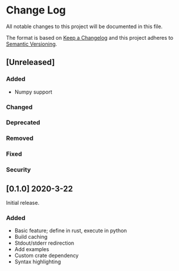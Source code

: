 # Change Log
All notable changes to this project will be documented in this file.

The format is based on [Keep a Changelog](http://keepachangelog.com/)
and this project adheres to [Semantic Versioning](http://semver.org/).

## [Unreleased]

### Added

- Numpy support

### Changed
### Deprecated
### Removed
### Fixed
### Security

## [0.1.0] 2020-3-22

Initial release.

### Added

- Basic feature; define in rust, execute in python
- Build caching
- Stdout/stderr redirection
- Add examples
- Custom crate dependency
- Syntax highlighting
